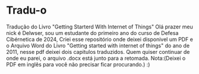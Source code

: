 # Tradu-o
Tradução do Livro "Getting Starterd With Internet of Things"
Olá prazer meu nick é Delwser, sou um estudante do primeiro ano do curso de Defesa Cibérnetica de 2024, Criei esse repositório onde deixei disponivel um PDF e o Arquivo Word do Livro "Getting started with internet of things" do ano de 2011, nesse pdf deixei dois capitulos traduzidos. Quem quiser continuar de onde eu parei, o arquivo .docx está junto para a retomada. Nota:(Deixei o PDF em inglês para você não precisar ficar procurando.) :)
